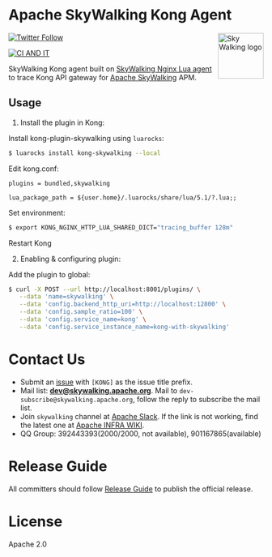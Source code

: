 Apache SkyWalking Kong Agent
==========

<img src="http://skywalking.apache.org/assets/logo.svg" alt="Sky Walking logo" height="90px" align="right" />

[![Twitter Follow](https://img.shields.io/twitter/follow/asfskywalking.svg?style=for-the-badge&label=Follow&logo=twitter)](https://twitter.com/AsfSkyWalking)

[![CI AND IT](https://github.com/apache/skywalking-kong/actions/workflows/ci.yaml/badge.svg)](https://github.com/apache/skywalking-kong/actions/workflows/ci.yaml)

SkyWalking Kong agent built on [SkyWalking Nginx Lua agent](https://github.com/apache/skywalking-nginx-lua) to trace Kong API gateway for [Apache SkyWalking](https://github.com/apache/skywalking) APM.


## Usage

1. Install the plugin in Kong:

Install kong-plugin-skywalking using `luarocks`:
```bash
$ luarocks install kong-skywalking --local
```

Edit kong.conf:
```
plugins = bundled,skywalking

lua_package_path = ${user.home}/.luarocks/share/lua/5.1/?.lua;;
```

Set environment:
```bash
$ export KONG_NGINX_HTTP_LUA_SHARED_DICT="tracing_buffer 128m"
```

Restart Kong

2. Enabling & configuring plugin:

Add the plugin to global:
```bash
$ curl -X POST --url http://localhost:8001/plugins/ \
   --data 'name=skywalking' \
   --data 'config.backend_http_uri=http://localhost:12800' \
   --data 'config.sample_ratio=100' \
   --data 'config.service_name=kong' \
   --data 'config.service_instance_name=kong-with-skywalking'
```

# Contact Us
* Submit an [issue](https://github.com/apache/skywalking/issues) with `[KONG]` as the issue title prefix.
* Mail list: **dev@skywalking.apache.org**. Mail to `dev-subscribe@skywalking.apache.org`, follow the reply to subscribe the mail list.
* Join `skywalking` channel at [Apache Slack](https://join.slack.com/t/the-asf/shared_invite/enQtNzc2ODE3MjI1MDk1LTAyZGJmNTg1NWZhNmVmOWZjMjA2MGUyOGY4MjE5ZGUwOTQxY2Q3MDBmNTM5YTllNGU4M2QyMzQ4M2U4ZjQ5YmY). If the link is not working, find the latest one at [Apache INFRA WIKI](https://cwiki.apache.org/confluence/display/INFRA/Slack+Guest+Invites).
* QQ Group: 392443393(2000/2000, not available), 901167865(available)

# Release Guide
All committers should follow [Release Guide](release.md) to publish the official release.

# License
Apache 2.0
